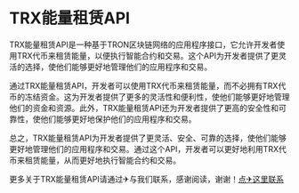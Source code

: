 # TRX能量租赁API

TRX能量租赁API是一种基于TRON区块链网络的应用程序接口，它允许开发者使用TRX代币来租赁能量，以便执行智能合约和交易。这个API为开发者提供了更灵活的选择，使他们能够更好地管理他们的应用程序和交易。

通过TRX能量租赁API，开发者可以使用TRX代币来租赁能量，而不必拥有TRX代币的冻结资金。这为开发者提供了更多的灵活性和便利性，使他们能够更好地管理他们的资金和资源。此外，TRX能量租赁API还为开发者提供了更高的安全性和可靠性，使他们能够更好地保护他们的应用程序和交易。

总之，TRX能量租赁API为开发者提供了更灵活、安全、可靠的选择，使他们能够更好地管理他们的应用程序和交易。通过这个API，开发者可以更好地利用TRX代币来租赁能量，从而更好地执行智能合约和交易。

更多关于TRX能量租赁API请通过✈与我们联系，感谢阅读，谢谢！[点✈这里联系](https://trx.tw)